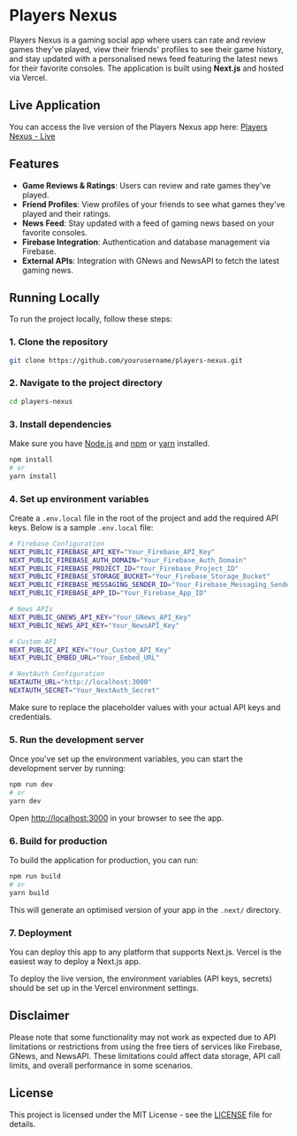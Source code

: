# Players Nexus

Players Nexus is a gaming social app where users can rate and review games they've played, view their friends' profiles to see their game history, and stay updated with a personalised news feed featuring the latest news for their favorite consoles. The application is built using **Next.js** and hosted via Vercel.

## Live Application

You can access the live version of the Players Nexus app here:
[Players Nexus - Live](https://playersnexus.vercel.app)

## Features

- **Game Reviews & Ratings**: Users can review and rate games they've played.
- **Friend Profiles**: View profiles of your friends to see what games they’ve played and their ratings.
- **News Feed**: Stay updated with a feed of gaming news based on your favorite consoles.
- **Firebase Integration**: Authentication and database management via Firebase.
- **External APIs**: Integration with GNews and NewsAPI to fetch the latest gaming news.

## Running Locally

To run the project locally, follow these steps:

### 1. Clone the repository

```bash
git clone https://github.com/yourusername/players-nexus.git
```

### 2. Navigate to the project directory

```bash
cd players-nexus
```

### 3. Install dependencies

Make sure you have [Node.js](https://nodejs.org/) and [npm](https://www.npmjs.com/) or [yarn](https://yarnpkg.com/) installed.

```bash
npm install
# or
yarn install
```

### 4. Set up environment variables

Create a `.env.local` file in the root of the project and add the required API keys. Below is a sample `.env.local` file:

```bash
# Firebase Configuration
NEXT_PUBLIC_FIREBASE_API_KEY="Your_Firebase_API_Key"
NEXT_PUBLIC_FIREBASE_AUTH_DOMAIN="Your_Firebase_Auth_Domain"
NEXT_PUBLIC_FIREBASE_PROJECT_ID="Your_Firebase_Project_ID"
NEXT_PUBLIC_FIREBASE_STORAGE_BUCKET="Your_Firebase_Storage_Bucket"
NEXT_PUBLIC_FIREBASE_MESSAGING_SENDER_ID="Your_Firebase_Messaging_Sender_ID"
NEXT_PUBLIC_FIREBASE_APP_ID="Your_Firebase_App_ID"

# News APIs
NEXT_PUBLIC_GNEWS_API_KEY="Your_GNews_API_Key"
NEXT_PUBLIC_NEWS_API_KEY="Your_NewsAPI_Key"

# Custom API
NEXT_PUBLIC_API_KEY="Your_Custom_API_Key"
NEXT_PUBLIC_EMBED_URL="Your_Embed_URL"

# NextAuth Configuration
NEXTAUTH_URL="http://localhost:3000"
NEXTAUTH_SECRET="Your_NextAuth_Secret"

```

Make sure to replace the placeholder values with your actual API keys and credentials.

### 5. Run the development server

Once you've set up the environment variables, you can start the development server by running:

```bash
npm run dev
# or
yarn dev
```

Open [http://localhost:3000](http://localhost:3000) in your browser to see the app.

### 6. Build for production

To build the application for production, you can run:

```bash
npm run build
# or
yarn build
```

This will generate an optimised version of your app in the `.next/` directory.

### 7. Deployment

You can deploy this app to any platform that supports Next.js. Vercel is the easiest way to deploy a Next.js app.

To deploy the live version, the environment variables (API keys, secrets) should be set up in the Vercel environment settings.

## Disclaimer

Please note that some functionality may not work as expected due to API limitations or restrictions from using the free tiers of services like Firebase, GNews, and NewsAPI. These limitations could affect data storage, API call limits, and overall performance in some scenarios.

## License

This project is licensed under the MIT License - see the [LICENSE](LICENSE) file for details.
